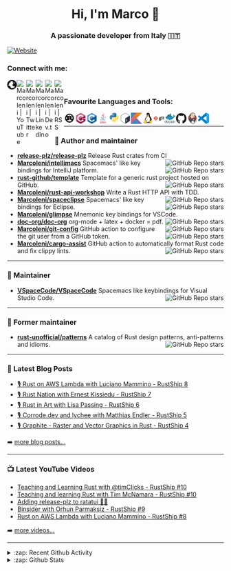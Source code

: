 <h1 align="center">Hi, I'm Marco 👋</h1>
<h3 align="center">A passionate developer from Italy 🇮🇹</h3>

[![Website](https://img.shields.io/website?label=ieni.dev&style=for-the-badge&url=https%3A%2F%2Fieni.dev)](https://ieni.dev)

<!--
**MarcoIeni/MarcoIeni** is a ✨ _special_ ✨ repository because its `README.md` (this file) appears on your GitHub profile.

Here are some ideas to get you started:

- 🔭 I’m currently working on ...
- 🌱 I’m currently learning ...
- 👯 I’m looking to collaborate on ...
- 🤔 I’m looking for help with ...
- 💬 Ask me about ...
- 📫 How to reach me: ...
- 😄 Pronouns: ...
- ⚡ Fun fact: ...
-->

### Connect with me:

[<img align="left" alt="ieni.dev" width="22px" src="https://raw.githubusercontent.com/iconic/open-iconic/master/svg/globe.svg" />][website]
[<img align="left" alt="MarcoIeni | YouTube" width="22px" src="https://cdn.jsdelivr.net/npm/simple-icons@v3/icons/youtube.svg" />][youtube]
[<img align="left" alt="MarcoIeni | Twitter" width="22px" src="https://cdn.jsdelivr.net/npm/simple-icons@v3/icons/twitter.svg" />][twitter]
[<img align="left" alt="MarcoIeni | LinkedIn" width="22px" src="https://cdn.jsdelivr.net/npm/simple-icons@v3/icons/linkedin.svg" />][linkedin]
[<img align="left" alt="MarcoIeni | Dev.to" width="22px" src="https://cdn.jsdelivr.net/npm/simple-icons@3/icons/dev-dot-to.svg" />][devto]
[<img align="left" alt="MarcoIeni | RSS" width="22px" src="https://cdn.jsdelivr.net/npm/simple-icons@v3/icons/rss.svg" />][rss]

<br />

### Favourite Languages and Tools:

[<img align="left" alt="Rust" width="26px" src="icons/rust.svg" />](https://github.com/MarcoIeni/poke-speare)

[<img align="left" alt="cplusplus" width="26px" src="icons/cpp.svg" />](https://github.com/MarcoIeni/accelerometer_game)

<img align="left" alt="C" width="26px" src="icons/c.svg" />

[<img align="left" alt="Java" width="26px" src="icons/java.svg" />](https://bitbucket.org/GabrieleIannone/ps04/src/master/)

[<img align="left" alt="Python" width="26px" src="icons/python.svg" />](https://github.com/MarcoIeni/walking-bus)

<img align="left" alt="bash" width="26px" src="icons/bash.svg" />

[<img align="left" alt="kotlin" width="26px" src="icons/kotlin.svg" />](https://github.com/MarcoIeni/github-stats)

<img align="left" alt="Linux" width="26px" src="icons/linux.svg" />
<img align="left" alt="Git" width="26px" src="icons/git.svg" />

[<img align="left" alt="Docker" width="26px" src="icons/docker.svg" />](https://github.com/doc-org/docker)

[<img align="left" alt="GitHub" width="26px" src="icons/github.svg" />](https://github.com/VUnit/vunit_action)

<img align="left" alt="Jenkins" width="26px" src="icons/jenkins.svg" />

[<img align="left" alt="Visual Studio Code" width="26px" src="https://raw.githubusercontent.com/github/explore/80688e429a7d4ef2fca1e82350fe8e3517d3494d/topics/visual-studio-code/visual-studio-code.png" />](https://github.com/VSpaceCode/VSpaceCode)

<br />

---

### 🧙 Author and maintainer

- **[release-plz/release-plz](https://github.com/release-plz/release-plz)** Release Rust crates from CI
  <img align="right" alt="GitHub Repo stars" src="https://img.shields.io/github/stars/release-plz/release-plz?style=social">
- **[MarcoIeni/intellimacs](https://github.com/MarcoIeni/intellimacs)** Spacemacs' like key bindings for IntelliJ platform.
  <img align="right" alt="GitHub Repo stars" src="https://img.shields.io/github/stars/MarcoIeni/intellimacs?style=social">
- **[rust-github/template](https://github.com/rust-github/template)** Template for a generic rust project hosted on GitHub.
  <img align="right" alt="GitHub Repo stars" src="https://img.shields.io/github/stars/rust-github/template?style=social">
- **[MarcoIeni/rust-api-workshop](https://github.com/MarcoIeni/rust-api-workshop)** Write a Rust HTTP API with TDD.
  <img align="right" alt="GitHub Repo stars" src="https://img.shields.io/github/stars/MarcoIeni/rust-api-workshop?style=social">
- **[MarcoIeni/spaceclipse](https://github.com/MarcoIeni/spaceclipse)** Spacemacs' like key bindings for Eclipse.
  <img align="right" alt="GitHub Repo stars" src="https://img.shields.io/github/stars/MarcoIeni/spaceclipse?style=social">
- **[MarcoIeni/glimpse](https://github.com/MarcoIeni/glimpse)** Mnemonic key bindings for VSCode.
  <img align="right" alt="GitHub Repo stars" src="https://img.shields.io/github/stars/MarcoIeni/glimpse?style=social">
- **[doc-org/doc-org](https://github.com/doc-org/doc-org)** org-mode + latex + docker = pdf.
  <img align="right" alt="GitHub Repo stars" src="https://img.shields.io/github/stars/doc-org/doc-org?style=social">
- **[MarcoIeni/git-config](https://github.com/MarcoIeni/git-config)** GitHub action to configure the git user from a GitHub token.
  <img align="right" alt="GitHub Repo stars" src="https://img.shields.io/github/stars/MarcoIeni/git-config?style=social">
- **[MarcoIeni/cargo-assist](https://github.com/MarcoIeni/cargo-assist)** GitHub action to automatically format Rust code and fix clippy lints.
  <img align="right" alt="GitHub Repo stars" src="https://img.shields.io/github/stars/MarcoIeni/cargo-assist?style=social">

---

### 🧝 Maintainer

- **[VSpaceCode/VSpaceCode](https://github.com/VSpaceCode/VSpaceCode)** Spacemacs like keybindings for Visual Studio Code.
  <img align="right" alt="GitHub Repo stars" src="https://img.shields.io/github/stars/VSpaceCode/VSpaceCode?style=social">

---

### 🧌 Former maintainer

- **[rust-unofficial/patterns](https://github.com/rust-unofficial/patterns)** A catalog of Rust design patterns, anti-patterns and idioms.
  <img align="right" alt="GitHub Repo stars" src="https://img.shields.io/github/stars/rust-unofficial/patterns?style=social">

---

### 📕 Latest Blog Posts

<!-- BLOG-POST-LIST:START -->
- [🎙️ Rust on AWS Lambda with Luciano Mammino - RustShip 8](https://www.marcoieni.com/2024/07/%EF%B8%8F-rust-on-aws-lambda-with-luciano-mammino-rustship-8/)
- [🎙️ Rust Nation with Ernest Kissiedu - RustShip 7](https://www.marcoieni.com/2024/04/%EF%B8%8F-rust-nation-with-ernest-kissiedu-rustship-7/)
- [🎙️ Rust in Art with Lisa Passing - RustShip 6](https://www.marcoieni.com/2024/03/%EF%B8%8F-rust-in-art-with-lisa-passing-rustship-6/)
- [🎙️ Corrode.dev and lychee with Matthias Endler - RustShip 5](https://www.marcoieni.com/2023/11/%EF%B8%8F-corrode.dev-and-lychee-with-matthias-endler-rustship-5/)
- [🎙️ Graphite - Raster and Vector Graphics in Rust - RustShip 4](https://www.marcoieni.com/2023/10/%EF%B8%8F-graphite-raster-and-vector-graphics-in-rust-rustship-4/)
<!-- BLOG-POST-LIST:END -->

➡️ [more blog posts...](https://ieni.dev)

---

### 📺 Latest YouTube Videos

<!-- YOUTUBE:START -->
- [Teaching and Learning Rust with @timClicks - RustShip #10](https://www.youtube.com/watch?v=0PUmmr-PCCs)
- [Teaching and learning Rust with Tim McNamara - RustShip #10](https://www.youtube.com/watch?v=M1csdWGk9BQ)
- [Adding release-plz to ratatui 🤖🐁](https://www.youtube.com/watch?v=cxIumpVggnI)
- [Binsider with Orhun Parmaksiz - RustShip #9](https://www.youtube.com/watch?v=5t5mIghMk8c)
- [Rust on AWS Lambda with Luciano Mammino - RustShip #8](https://www.youtube.com/watch?v=Y0KZpoV5ebM)
<!-- YOUTUBE:END -->

➡️ [more videos...][youtube]

---

<details>
  <summary>:zap: Recent Github Activity</summary>
  
<!--START_SECTION:activity-->
1. 💪 Opened PR [#782](https://github.com/rust-lang/simpleinfra/pull/782) in [rust-lang/simpleinfra](https://github.com/rust-lang/simpleinfra)
2. 🎉 Merged PR [#781](https://github.com/rust-lang/simpleinfra/pull/781) in [rust-lang/simpleinfra](https://github.com/rust-lang/simpleinfra)
3. 💪 Opened PR [#781](https://github.com/rust-lang/simpleinfra/pull/781) in [rust-lang/simpleinfra](https://github.com/rust-lang/simpleinfra)
4. 💪 Opened PR [#779](https://github.com/rust-lang/simpleinfra/pull/779) in [rust-lang/simpleinfra](https://github.com/rust-lang/simpleinfra)
5. 🎉 Merged PR [#778](https://github.com/rust-lang/simpleinfra/pull/778) in [rust-lang/simpleinfra](https://github.com/rust-lang/simpleinfra)
<!--END_SECTION:activity-->
  
</details>

<details>
  <summary>:zap: Github Stats</summary>

<p>&nbsp;<img align="center" src="https://github-readme-stats.vercel.app/api?username=marcoieni&show_icons=true" alt="marcoieni" /></p>


</details>

[website]: https://ieni.dev
[twitter]: https://twitter.com/MarcoIeni
[linkedin]: https://linkedin.com/in/MarcoIeni
[rss]: https://www.ieni.dev/posts/index.xml
[devto]: https://dev.to/marcoieni
[youtube]: https://youtube.com/MarcoIeni
